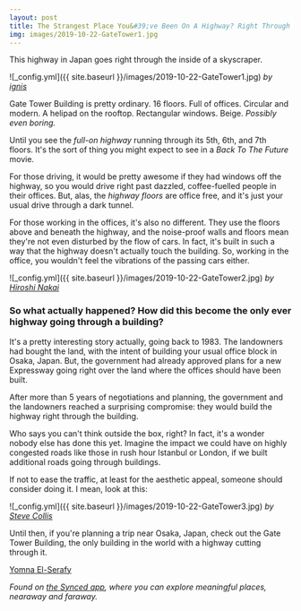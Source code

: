 ```yaml
---
layout: post
title: The Strangest Place You&#39;ve Been On A Highway? Right Through The Inside Of A Building
img: images/2019-10-22-GateTower1.jpg
---
```


This highway in Japan goes right through the inside of a skyscraper.

![_config.yml]({{ site.baseurl }}/images/2019-10-22-GateTower1.jpg)
*by [ignis](https://commons.wikimedia.org/wiki/User:Ignis)*

Gate Tower Building is pretty ordinary. 16 floors. Full of offices. Circular and modern. A helipad on the rooftop. Rectangular windows. Beige. _Possibly even boring._

Until you see the _full-on highway_ running through its 5th, 6th, and 7th floors. It&#39;s the sort of thing you might expect to see in a _Back To The Future_ movie.

For those driving, it would be pretty awesome if they had windows off the highway, so you would drive right past dazzled, coffee-fuelled people in their offices. But, alas, the _highway floors_ are office free, and it&#39;s just your usual drive through a dark tunnel.

For those working in the offices, it&#39;s also no different. They use the floors above and beneath the highway, and the noise-proof walls and floors mean they&#39;re not even disturbed by the flow of cars. In fact, it&#39;s built in such a way that the highway doesn&#39;t actually touch the building. So, working in the office, you wouldn&#39;t feel the vibrations of the passing cars either.

![_config.yml]({{ site.baseurl }}/images/2019-10-22-GateTower2.jpg)
*by [_Hiroshi Nakai_](https://www.flickr.com/people/39088099@N04)*

### **So what actually happened? How did this become the only ever highway going through a building?**

It&#39;s a pretty interesting story actually, going back to 1983. The landowners had bought the land, with the intent of building your usual office block in Osaka, Japan. But, the government had already approved plans for a new Expressway going right over the land where the offices should have been built.

After more than 5 years of negotiations and planning, the government and the landowners reached a surprising compromise: they would build the highway right through the building.

Who says you can&#39;t think outside the box, right? In fact, it&#39;s a wonder nobody else has done this yet. Imagine the impact we could have on highly congested roads like those in rush hour Istanbul or London, if we built additional roads going through buildings.

If not to ease the traffic, at least for the aesthetic appeal, someone should consider doing it. I mean, look at this:

![_config.yml]({{ site.baseurl }}/images/2019-10-22-GateTower3.jpg)
*by [Steve Collis](https://www.flickr.com/people/44259454@N00)*

Until then, if you&#39;re planning a trip near Osaka, Japan, check out the Gate Tower Building, the only building in the world with a highway cutting through it.

[Yomna El-Serafy](https://medium.com/u/cfdf8602e700)

_Found on _[_the Synced app_](http://onelink.to/8ttzr9)_, where you can explore meaningful places, nearaway and faraway._

